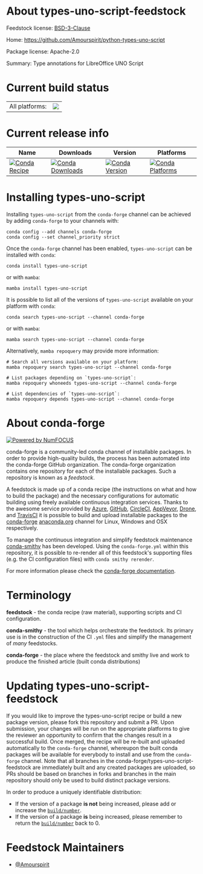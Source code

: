About types-uno-script-feedstock
================================

Feedstock license: [BSD-3-Clause](https://github.com/conda-forge/types-uno-script-feedstock/blob/main/LICENSE.txt)

Home: https://github.com/Amourspirit/python-types-uno-script

Package license: Apache-2.0

Summary: Type annotations for LibreOffice UNO Script

Current build status
====================


<table><tr><td>All platforms:</td>
    <td>
      <a href="https://dev.azure.com/conda-forge/feedstock-builds/_build/latest?definitionId=16051&branchName=main">
        <img src="https://dev.azure.com/conda-forge/feedstock-builds/_apis/build/status/types-uno-script-feedstock?branchName=main">
      </a>
    </td>
  </tr>
</table>

Current release info
====================

| Name | Downloads | Version | Platforms |
| --- | --- | --- | --- |
| [![Conda Recipe](https://img.shields.io/badge/recipe-types--uno--script-green.svg)](https://anaconda.org/conda-forge/types-uno-script) | [![Conda Downloads](https://img.shields.io/conda/dn/conda-forge/types-uno-script.svg)](https://anaconda.org/conda-forge/types-uno-script) | [![Conda Version](https://img.shields.io/conda/vn/conda-forge/types-uno-script.svg)](https://anaconda.org/conda-forge/types-uno-script) | [![Conda Platforms](https://img.shields.io/conda/pn/conda-forge/types-uno-script.svg)](https://anaconda.org/conda-forge/types-uno-script) |

Installing types-uno-script
===========================

Installing `types-uno-script` from the `conda-forge` channel can be achieved by adding `conda-forge` to your channels with:

```
conda config --add channels conda-forge
conda config --set channel_priority strict
```

Once the `conda-forge` channel has been enabled, `types-uno-script` can be installed with `conda`:

```
conda install types-uno-script
```

or with `mamba`:

```
mamba install types-uno-script
```

It is possible to list all of the versions of `types-uno-script` available on your platform with `conda`:

```
conda search types-uno-script --channel conda-forge
```

or with `mamba`:

```
mamba search types-uno-script --channel conda-forge
```

Alternatively, `mamba repoquery` may provide more information:

```
# Search all versions available on your platform:
mamba repoquery search types-uno-script --channel conda-forge

# List packages depending on `types-uno-script`:
mamba repoquery whoneeds types-uno-script --channel conda-forge

# List dependencies of `types-uno-script`:
mamba repoquery depends types-uno-script --channel conda-forge
```


About conda-forge
=================

[![Powered by
NumFOCUS](https://img.shields.io/badge/powered%20by-NumFOCUS-orange.svg?style=flat&colorA=E1523D&colorB=007D8A)](https://numfocus.org)

conda-forge is a community-led conda channel of installable packages.
In order to provide high-quality builds, the process has been automated into the
conda-forge GitHub organization. The conda-forge organization contains one repository
for each of the installable packages. Such a repository is known as a *feedstock*.

A feedstock is made up of a conda recipe (the instructions on what and how to build
the package) and the necessary configurations for automatic building using freely
available continuous integration services. Thanks to the awesome service provided by
[Azure](https://azure.microsoft.com/en-us/services/devops/), [GitHub](https://github.com/),
[CircleCI](https://circleci.com/), [AppVeyor](https://www.appveyor.com/),
[Drone](https://cloud.drone.io/welcome), and [TravisCI](https://travis-ci.com/)
it is possible to build and upload installable packages to the
[conda-forge](https://anaconda.org/conda-forge) [anaconda.org](https://anaconda.org/)
channel for Linux, Windows and OSX respectively.

To manage the continuous integration and simplify feedstock maintenance
[conda-smithy](https://github.com/conda-forge/conda-smithy) has been developed.
Using the ``conda-forge.yml`` within this repository, it is possible to re-render all of
this feedstock's supporting files (e.g. the CI configuration files) with ``conda smithy rerender``.

For more information please check the [conda-forge documentation](https://conda-forge.org/docs/).

Terminology
===========

**feedstock** - the conda recipe (raw material), supporting scripts and CI configuration.

**conda-smithy** - the tool which helps orchestrate the feedstock.
                   Its primary use is in the construction of the CI ``.yml`` files
                   and simplify the management of *many* feedstocks.

**conda-forge** - the place where the feedstock and smithy live and work to
                  produce the finished article (built conda distributions)


Updating types-uno-script-feedstock
===================================

If you would like to improve the types-uno-script recipe or build a new
package version, please fork this repository and submit a PR. Upon submission,
your changes will be run on the appropriate platforms to give the reviewer an
opportunity to confirm that the changes result in a successful build. Once
merged, the recipe will be re-built and uploaded automatically to the
`conda-forge` channel, whereupon the built conda packages will be available for
everybody to install and use from the `conda-forge` channel.
Note that all branches in the conda-forge/types-uno-script-feedstock are
immediately built and any created packages are uploaded, so PRs should be based
on branches in forks and branches in the main repository should only be used to
build distinct package versions.

In order to produce a uniquely identifiable distribution:
 * If the version of a package **is not** being increased, please add or increase
   the [``build/number``](https://docs.conda.io/projects/conda-build/en/latest/resources/define-metadata.html#build-number-and-string).
 * If the version of a package **is** being increased, please remember to return
   the [``build/number``](https://docs.conda.io/projects/conda-build/en/latest/resources/define-metadata.html#build-number-and-string)
   back to 0.

Feedstock Maintainers
=====================

* [@Amourspirit](https://github.com/Amourspirit/)

